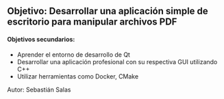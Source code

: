 ## Objetivo: Desarrollar una aplicación simple de escritorio para manipular archivos PDF

#### Objetivos secundarios:
- Aprender el entorno de desarrollo de Qt
- Desarrollar una aplicación profesional con su respectiva GUI utilizando C++
- Utilizar herramientas como Docker, CMake 

Autor: Sebastián Salas
